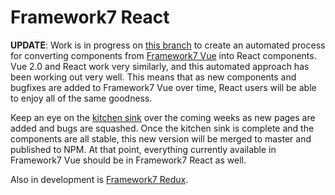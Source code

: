 # Framework7 React

**UPDATE**: Work is in progress on [this branch](https://github.com/bencompton/Framework7-react/tree/f7-router) to create an automated process for converting components from [Framework7 Vue](https://github.com/nolimits4web/Framework7-Vue) into React components. Vue 2.0 and React work very similarly, and this automated approach has been working out very well. This means that as new components and bugfixes are added to Framework7 Vue over time, React users will be able to enjoy all of the same goodness.

Keep an eye on the [kitchen sink](https://bencompton.github.io/framework7-react/reactify-vue/) over the coming weeks as new pages are added and bugs are squashed. Once the kitchen sink is complete and the components are all stable, this new version will be merged to master and published to NPM. At that point, everything currently available in Framework7 Vue should be in Framework7 React as well.

Also in development is [Framework7 Redux](https://github.com/bencompton/framework7-redux).
